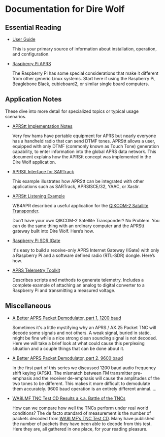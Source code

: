 # Documentation for Dire Wolf #


## Essential Reading ##
 
- [User Guide](User-Guide.pdf)

	This is your primary source of information about installation, operation, and configuration.

- [Raspberry Pi APRS](Raspberry-Pi-APRS.pdf)

	The Raspberry Pi has some special considerations that
	make it different from other generic Linux systems.
	Start here if using the Raspberry Pi, Beaglebone Black, cubieboard2, or similar single board computers.

	
## Application Notes ##

These dive into more detail for specialized topics or typical usage scenarios.


- [APRStt Implementation Notes](APRStt-Implementation-Notes.pdf)

	Very few hams have portable equipment for APRS but nearly everyone has a handheld radio that can send DTMF tones.  APRStt allows a user, equipped with only DTMF (commonly known as Touch Tone) generation capability, to enter information into the global APRS data network.
	This document explains how the APRStt concept was implemented in the Dire Wolf application.  

- [APRStt Interface for SARTrack](APRStt-interface-for-SARTrack.pdf)

	This example illustrates how APRStt can be integrated with other applications such as SARTrack, APRSISCE/32, YAAC, or Xastir.  

- [APRStt Listening Example](APRStt-Listening-Example.pdf)

	WB4APR described a useful application for the [QIKCOM-2 Satallite Transponder](http://www.tapr.org/pipermail/aprssig/2015-November/045035.html). 

    Don’t have your own QIKCOM-2 Satellite Transponder?  No Problem.  You can do the same thing with an ordinary computer and the APRStt gateway built into Dire Wolf.   Here’s how.

- [Raspberry Pi SDR IGate](Raspberry-Pi-SDR-IGate.pdf)

	It's easy to build a receive-only APRS Internet Gateway (IGate) with only a Raspberry Pi and a software defined radio (RTL-SDR) dongle.  Here’s how.

- [APRS Telemetry Toolkit](APRS-Telemetry-Toolkit.pdf)

	Describes scripts and methods to generate telemetry.
	Includes a complete example of attaching an analog to 
	digital converter to a Raspberry Pi and transmitting 
	a measured voltage.

## Miscellaneous ##


- [A Better APRS Packet Demodulator, part 1, 1200 baud](A-Better-APRS-Packet-Demodulator-Part-1-1200-baud.pdf)

	Sometimes it's a little mystifying why an
APRS / AX.25 Packet TNC will decode some signals
and not others.  A weak signal,  buried in static,
might be fine while a nice strong clean sounding
signal is not decoded.  Here we will take a brief
look at what could cause this perplexing situation
and a couple things that can be done about it.	



- [A Better APRS Packet Demodulator, part 2, 9600 baud](A-Better-APRS-Packet-Demodulator-Part-2-9600-baud.pdf)

	In the first part of this series we discussed 1200 baud audio frequency shift keying (AFSK).  The mismatch 
	between FM 	transmitter pre-emphasis and the 
	receiver de-emphasis will 
	cause the amplitudes of the two tones to be different.
	This makes it more difficult to demodulate them accurately.
	9600 baud operation is an entirely different animal.  ...

- [WA8LMF TNC Test CD Results a.k.a. Battle of the TNCs](WA8LMF-TNC-Test-CD-Results.pdf)

	How can we compare how well the TNCs perform under real world conditions?
	The de facto standard of measurement is the number of packets decoded from [WA8LMF’s TNC Test CD](http://wa8lmf.net/TNCtest/index.htm).
	Many have published the number of packets they have been able to decode from this test. Here they are, all gathered in one place, for your reading pleasure.